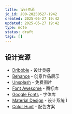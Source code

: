 ```yaml
---
title: 设计资源
jd_id: J00-20250527-1942
created: 2025-05-27 19:42
updated: 2025-05-27 19:42
type: note
status: draft
tags: []
---
```


## 设计资源

- [Dribbble](https://dribbble.com/) - 设计灵感
- [Behance](https://www.behance.net/) - 创意作品展示
- [Unsplash](https://unsplash.com/) - 免费图片
- [Font Awesome](https://fontawesome.com/) - 图标库
- [Google Fonts](https://fonts.google.com/) - 字体库
- [Material Design](https://material.io/) - 设计系统 Ï
- [Color Hunt](https://colorhunt.co/) - 配色方案
